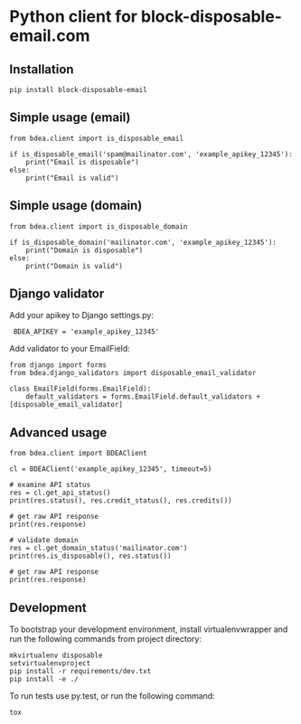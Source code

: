 Python client for block-disposable-email.com
============================================

Installation
------------

    pip install block-disposable-email

Simple usage (email)
--------------------

    from bdea.client import is_disposable_email

    if is_disposable_email('spam@mailinator.com', 'example_apikey_12345'):
        print("Email is disposable")
    else:
        print("Email is valid")


Simple usage (domain)
---------------------

    from bdea.client import is_disposable_domain

    if is_disposable_domain('mailinator.com', 'example_apikey_12345'):
        print("Domain is disposable")
    else:
        print("Domain is valid")


Django validator
----------------

Add your apikey to Django settings.py:

     BDEA_APIKEY = 'example_apikey_12345'

Add validator to your EmailField:

    from django import forms
    from bdea.django_validators import disposable_email_validator

    class EmailField(forms.EmailField):
        default_validators = forms.EmailField.default_validators + [disposable_email_validator]


Advanced usage
--------------

    from bdea.client import BDEAClient

    cl = BDEAClient('example_apikey_12345', timeout=5)

    # examine API status
    res = cl.get_api_status()
    print(res.status(), res.credit_status(), res.credits())

    # get raw API response
    print(res.response)

    # validate domain
    res = cl.get_domain_status('mailinator.com')
    print(res.is_disposable(), res.status())

    # get raw API response
    print(res.response)


Development
-----------

To bootstrap your development environment, install virtualenvwrapper and run the following commands from project directory:

    mkvirtualenv disposable
    setvirtualenvproject
    pip install -r requirements/dev.txt
    pip install -e ./

To run tests use py.test, or run the following command:

    tox
